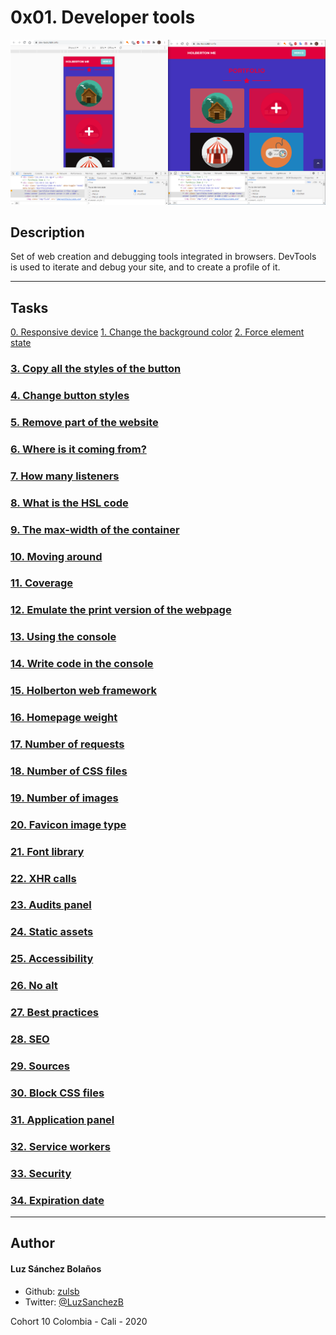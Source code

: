 # 0x01. Developer tools
![](./2-pathways_menu.png)

## Description

Set of web creation and debugging tools integrated in browsers. DevTools is used to iterate and debug your site, and to create a profile of it.

---

## Tasks
[0. Responsive device](./0-responsive_device.png)
[1. Change the background color](./1-change_bg_color.png)
[2. Force element state](./2-pathways_menu.png)
### [3. Copy all the styles of the button](./3-button_styles)
### [4. Change button styles](./4-new_buttons.png)
### [5. Remove part of the website](./5-deleted_elements.png)
### [6. Where is it coming from?](./6-declaration_file)
### [7. How many listeners](./7-number_of_listeners)
### [8. What is the HSL code](./8-hsl)
### [9. The max-width of the container](./9-max_width)
### [10. Moving around](./10-moved_around.png)
### [11. Coverage](./11-coverage)
### [12. Emulate the print version of the webpage](./12-print_version.png)
### [13. Using the console](./13-logo_dollar0)
### [14. Write code in the console](./14-doc_title)
### [15. Holberton web framework](./15-hbtn_framework)
### [16. Homepage weight](./16-weight.png)
### [17. Number of requests](./17-requests.png)
### [18. Number of CSS files](./18-css_loaded)
### [19. Number of images](./19-images_loaded)
### [20. Favicon image type](./20-favicon_type)
### [21. Font library](./21-hbtn_font_lib)
### [22. XHR calls](./22-xhr_calls)
### [23. Audits panel](./23-performance_audit.png)
### [24. Static assets](./24-static_assets_audit.png)
### [25. Accessibility](./25-contrast_issue)
### [26. No alt](./26-no_alt)
### [27. Best practices](./27-missing_attr)
### [28. SEO](./28-unclear_desc.png)
### [29. Sources](./29-how_many_colors.png)
### [30. Block CSS files](./30-no_css.png)
### [31. Application panel](./31-session_storage_key)
### [32. Service workers](./32-service_workers)
### [33. Security](./33-ssl_cert)
### [34. Expiration date](./34-ssl_expiration.png)
---

## Author
#### Luz Sánchez Bolaños
- Github: [zulsb](https://github.com/zulsb)
- Twitter: [@LuzSanchezB](https://twitter.com/LuzSanchezB)

Cohort 10
Colombia - Cali - 2020